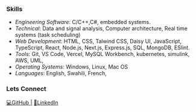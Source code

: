 ### Skills
- *Engineering Software*: C/C++,C#, embedded systems.
- *Technical*: Data and signal analysis, Computer architecture, Real time systems (task scheduling)
- *Web Development*: HTML, CSS, Talwind CSS, Daisy UI, JavaScript, TypeScript, React, Node.js, Next.js, Express.js, SQL, MongoDB, ESlint.
- *Tools*: Git, VS Code, Vercel, MySQL Workbench, kubernetes, simulink, AWS, UML, 
- *Operating Systems*: Windows, Linux, Mac OS
- *Languages*: English, Swahili, French, 

### Lets Connect

[💻GitHub |](https://github.com/bmwelu12)
[🤝LinkedIn](https://www.linkedin.com/in/breda-mwelu)



